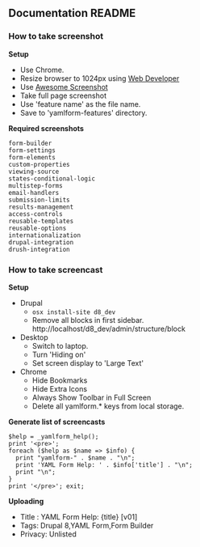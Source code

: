 Documentation README
--------------------

### How to take screenshot

**Setup**

- Use Chrome.
- Resize browser to 1024px using [Web  Developer](http://chrispederick.com/work/web-developer/)
- Use [Awesome Screenshot](http://www.awesomescreenshot.com/)
- Take full page screenshot
- Use 'feature name' as the file name.
- Save to 'yamlform-features' directory.

**Required screenshots**

    form-builder
    form-settings
    form-elements
    custom-properties
    viewing-source
    states-conditional-logic
    multistep-forms
    email-handlers
    submission-limits
    results-management
    access-controls
    reusable-templates
    reusable-options
    internationalization
    drupal-integration
    drush-integration
    

### How to take screencast

**Setup**

- Drupal
    - `osx install-site d8_dev`
    - Remove all blocks in first sidebar.  
      http://localhost/d8_dev/admin/structure/block
- Desktop
    - Switch to laptop.
    - Turn 'Hiding on'
    - Set screen display to 'Large Text'
- Chrome
    - Hide Bookmarks
    - Hide Extra Icons
    - Always Show Toolbar in Full Screen
    - Delete all yamlform.* keys from local storage.

**Generate list of screencasts**

    $help = _yamlform_help();
    print '<pre>';
    foreach ($help as $name => $info) {
      print "yamlform-" . $name . "\n";
      print 'YAML Form Help: ' . $info['title'] . "\n";
      print "\n";
    }
    print '</pre>'; exit;
  
**Uploading**

- Title : YAML Form Help: {title} [v01]
- Tags: Drupal 8,YAML Form,Form Builder
- Privacy: Unlisted
